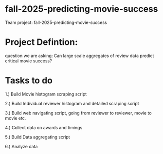 # fall-2025-predicting-movie-success
Team project: fall-2025-predicting-movie-success

# Project Defintion: 
question we are asking: Can large scale aggregates of review data predict critical movie success? 

# Tasks to do

1.) Build Movie histogram scraping script

2.) Build Individual reviewer histogram and detailed scraping script

3.) Build web navigating script, going from reviewer to reviewer, movie to movie etc.

4.) Collect data on awards and timings

5.) Build Data aggregating script

6.) Analyze data
